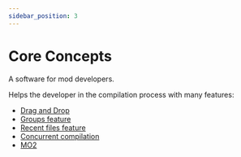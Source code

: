 ```yaml
---
sidebar_position: 3
---
```


# Core Concepts

A software for mod developers.

Helps the developer in the compilation process with many features:

- [Drag and Drop](../getting-started/compilation#drag-and-drop)
- [Groups feature](../basic-features/groups)
- [Recent files feature](../basic-features/recent-files)
- [Concurrent compilation](../getting-started/configuration#compilation)
- [MO2](../getting-started/mo2)
